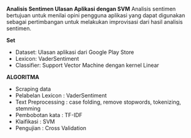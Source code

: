 **Analisis Sentimen Ulasan Aplikasi dengan SVM**
Analisis sentimen bertujuan untuk menilai opini pengguna aplikasi yang dapat digunakan sebagai pertimbangan untuk melakukan improvisasi dari hasil analisis sentimen. 

**Set**
- Dataset: Ulasan aplikasi dari Google Play Store 
- Lexicon: VaderSentiment
- Classifier: Support Vector Machine dengan kernel Linear

**ALGORITMA**
- Scraping data
- Pelabelan Lexicon : VaderSentiment
- Text Preprocessing : case folding, remove stopwords, tokenizing, stemming
- Pembobotan kata : TF-IDF
- Klaifikasi : SVM
- Pengujian : Cross Validation
